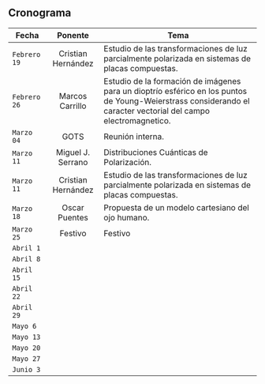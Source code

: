 ## Cronograma 

| Fecha | Ponente | Tema |
| --- | :---: | --- |
| `Febrero 19` | Cristian Hernández | Estudio de las transformaciones de luz parcialmente polarizada en sistemas de placas compuestas. |
| `Febrero 26` | Marcos Carrillo |  Estudio de la formación de imágenes para un dioptrío esférico en los puntos de Young-Weierstrass considerando el caracter vectorial del campo electromagnetico. |
| `Marzo 04` | GOTS | Reunión interna. |
| `Marzo 11` | Miguel J. Serrano |  Distribuciones Cuánticas de Polarización. |
| `Marzo 11` | Cristian Hernández |  Estudio de las transformaciones de luz parcialmente polarizada en sistemas de placas compuestas. |
| `Marzo 18` | Oscar Puentes |  Propuesta de un modelo cartesiano del ojo humano. |
| `Marzo 25` | Festivo |  Festivo |
| `Abril 1` |  |   |
| `Abril 8` |  |   |
| `Abril 15` |  |   |
| `Abril 22` |  |   |
| `Abril 29` |  |   |
| `Mayo 6` |  |   |
| `Mayo 13` |  |   |
| `Mayo 20` |  |   |
| `Mayo 27` |  |   |
| `Junio 3` |  |   |
